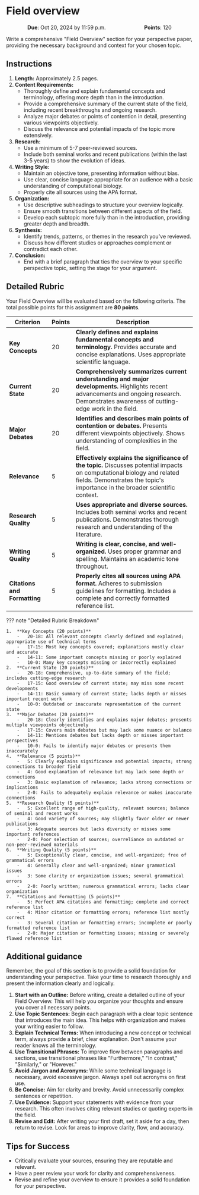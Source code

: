 # Field overview

<p style="text-align: center;">
    <object hspace="50">
        <strong>Due</strong></a>: Oct 20, 2024 by 11:59 p.m.
    </object>
    <object hspace="50">
        <strong>Points</strong></a>: 120
    </object>
</p>

Write a comprehensive "Field Overview" section for your perspective paper, providing the necessary background and context for your chosen topic.

## Instructions

1.  **Length:** Approximately 2.5 pages.
2.  **Content Requirements:**
    -   Thoroughly define and explain fundamental concepts and terminology, offering more depth than in the introduction.
    -   Provide a comprehensive summary of the current state of the field, including recent breakthroughs and ongoing research.
    -   Analyze major debates or points of contention in detail, presenting various viewpoints objectively.
    -   Discuss the relevance and potential impacts of the topic more extensively.
3.  **Research:**
    -   Use a minimum of 5-7 peer-reviewed sources.
    -   Include both seminal works and recent publications (within the last 3-5 years) to show the evolution of ideas.
4.  **Writing Style:**
    -   Maintain an objective tone, presenting information without bias.
    -   Use clear, concise language appropriate for an audience with a basic understanding of computational biology.
    -   Properly cite all sources using the APA format.
5.  **Organization:**
    -   Use descriptive subheadings to structure your overview logically.
    -   Ensure smooth transitions between different aspects of the field.
    -   Develop each subtopic more fully than in the introduction, providing greater depth and breadth.
6.  **Synthesis:**
    -   Identify trends, patterns, or themes in the research you've reviewed.
    -   Discuss how different studies or approaches complement or contradict each other.
7.  **Conclusion:**
    -   End with a brief paragraph that ties the overview to your specific perspective topic, setting the stage for your argument.

## Detailed Rubric

Your Field Overview will be evaluated based on the following criteria. The total possible points for this assignment are **80 points**.

| Criterion | Points | Description |
|-----------|--------|-------------|
| **Key Concepts** | 20 | **Clearly defines and explains fundamental concepts and terminology.** Provides accurate and concise explanations. Uses appropriate scientific language. |
| **Current State** | 20 | **Comprehensively summarizes current understanding and major developments.** Highlights recent advancements and ongoing research. Demonstrates awareness of cutting-edge work in the field. |
| **Major Debates** | 20 | **Identifies and describes main points of contention or debates.** Presents different viewpoints objectively. Shows understanding of complexities in the field. |
| **Relevance** | 5 | **Effectively explains the significance of the topic.** Discusses potential impacts on computational biology and related fields. Demonstrates the topic's importance in the broader scientific context. |
| **Research Quality** | 5 | **Uses appropriate and diverse sources.** Includes both seminal works and recent publications. Demonstrates thorough research and understanding of the literature. |
| **Writing Quality** | 5 | **Writing is clear, concise, and well-organized.** Uses proper grammar and spelling. Maintains an academic tone throughout. |
| **Citations and Formatting** | 5 | **Properly cites all sources using APA format.** Adheres to submission guidelines for formatting. Includes a complete and correctly formatted reference list. |

??? note "Detailed Rubric Breakdown"

    1.  **Key Concepts (20 points)**
        -   20-18: All relevant concepts clearly defined and explained; appropriate use of technical terms
        -   17-15: Most key concepts covered; explanations mostly clear and accurate
        -   14-11: Some important concepts missing or poorly explained
        -   10-0: Many key concepts missing or incorrectly explained
    2.  **Current State (20 points)**
        -   20-18: Comprehensive, up-to-date summary of the field; includes cutting-edge research
        -   17-15: Good overview of current state; may miss some recent developments
        -   14-11: Basic summary of current state; lacks depth or misses important recent work
        -   10-0: Outdated or inaccurate representation of the current state
    3.  **Major Debates (20 points)**
        -   20-18: Clearly identifies and explains major debates; presents multiple viewpoints objectively
        -   17-15: Covers main debates but may lack some nuance or balance
        -   14-11: Mentions debates but lacks depth or misses important perspectives
        -   10-0: Fails to identify major debates or presents them inaccurately
    4.  **Relevance (5 points)**
        -   5: Clearly explains significance and potential impacts; strong connections to broader field
        -   4: Good explanation of relevance but may lack some depth or connections
        -   3: Basic explanation of relevance; lacks strong connections or implications
        -   2-0: Fails to adequately explain relevance or makes inaccurate connections
    5.  **Research Quality (5 points)**
        -   5: Excellent range of high-quality, relevant sources; balance of seminal and recent works
        -   4: Good variety of sources; may slightly favor older or newer publications
        -   3: Adequate sources but lacks diversity or misses some important references
        -   2-0: Poor selection of sources; overreliance on outdated or non-peer-reviewed materials
    6.  **Writing Quality (5 points)**
        -   5: Exceptionally clear, concise, and well-organized; free of grammatical errors
        -   4: Generally clear and well-organized; minor grammatical issues
        -   3: Some clarity or organization issues; several grammatical errors
        -   2-0: Poorly written; numerous grammatical errors; lacks clear organization
    7.  **Citations and Formatting (5 points)**
        -   5: Perfect APA citations and formatting; complete and correct reference list
        -   4: Minor citation or formatting errors; reference list mostly correct
        -   3: Several citation or formatting errors; incomplete or poorly formatted reference list
        -   2-0: Major citation or formatting issues; missing or severely flawed reference list

## Additional guidance

Remember, the goal of this section is to provide a solid foundation for understanding your perspective.
Take your time to research thoroughly and present the information clearly and logically.

1.  **Start with an Outline:** Before writing, create a detailed outline of your Field Overview. This will help you organize your thoughts and ensure you cover all necessary points.
2.  **Use Topic Sentences:** Begin each paragraph with a clear topic sentence that introduces the main idea. This helps with organization and makes your writing easier to follow.
3.  **Explain Technical Terms:** When introducing a new concept or technical term, always provide a brief, clear explanation. Don't assume your reader knows all the terminology.
4.  **Use Transitional Phrases:** To improve flow between paragraphs and sections, use transitional phrases like "Furthermore," "In contrast," "Similarly," or "However."
5.  **Avoid Jargon and Acronyms:** While some technical language is necessary, avoid excessive jargon. Always spell out acronyms on first use.
6.  **Be Concise:** Aim for clarity and brevity. Avoid unnecessarily complex sentences or repetition.
7.  **Use Evidence:** Support your statements with evidence from your research. This often involves citing relevant studies or quoting experts in the field.
8.  **Revise and Edit:** After writing your first draft, set it aside for a day, then return to revise. Look for areas to improve clarity, flow, and accuracy.

## Tips for Success

-   Critically evaluate your sources, ensuring they are reputable and relevant.
-   Have a peer review your work for clarity and comprehensiveness.
-   Revise and refine your overview to ensure it provides a solid foundation for your perspective.
